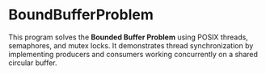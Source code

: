 # BoundBufferProblem
This program solves the **Bounded Buffer Problem** using POSIX threads, semaphores, and mutex locks. It demonstrates thread synchronization by implementing producers and consumers working concurrently on a shared circular buffer.
